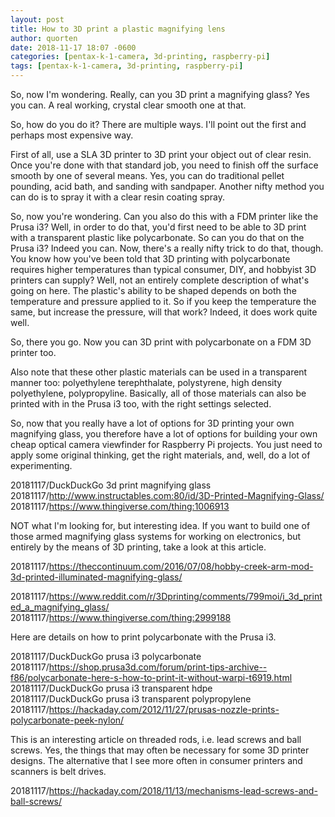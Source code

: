 ```yaml
---
layout: post
title: How to 3D print a plastic magnifying lens
author: quorten
date: 2018-11-17 18:07 -0600
categories: [pentax-k-1-camera, 3d-printing, raspberry-pi]
tags: [pentax-k-1-camera, 3d-printing, raspberry-pi]
---
```


So, now I'm wondering.  Really, can you 3D print a magnifying glass?
Yes you can.  A real working, crystal clear smooth one at that.

So, how do you do it?  There are multiple ways.  I'll point out the
first and perhaps most expensive way.

First of all, use a SLA 3D printer to 3D print your object out of
clear resin.  Once you're done with that standard job, you need to
finish off the surface smooth by one of several means.  Yes, you can
do traditional pellet pounding, acid bath, and sanding with sandpaper.
Another nifty method you can do is to spray it with a clear resin
coating spray.

So, now you're wondering.  Can you also do this with a FDM printer
like the Prusa i3?  Well, in order to do that, you'd first need to be
able to 3D print with a transparent plastic like polycarbonate.  So
can you do that on the Prusa i3?  Indeed you can.  Now, there's a
really nifty trick to do that, though.  You know how you've been told
that 3D printing with polycarbonate requires higher temperatures than
typical consumer, DIY, and hobbyist 3D printers can supply?  Well, not
an entirely complete description of what's going on here.  The
plastic's ability to be shaped depends on both the temperature and
pressure applied to it.  So if you keep the temperature the same, but
increase the pressure, will that work?  Indeed, it does work quite
well.

So, there you go.  Now you can 3D print with polycarbonate on a FDM 3D
printer too.

Also note that these other plastic materials can be used in a
transparent manner too: polyethylene terephthalate, polystyrene, high
density polyethylene, polypropyline.  Basically, all of those
materials can also be printed with in the Prusa i3 too, with the right
settings selected.

So, now that you really have a lot of options for 3D printing your own
magnifying glass, you therefore have a lot of options for building
your own cheap optical camera viewfinder for Raspberry Pi projects.
You just need to apply some original thinking, get the right
materials, and, well, do a lot of experimenting.

<!-- more -->

20181117/DuckDuckGo 3d print magnifying glass
20181117/http://www.instructables.com:80/id/3D-Printed-Magnifying-Glass/  
20181117/https://www.thingiverse.com/thing:1006913

NOT what I'm looking for, but interesting idea.  If you want to build
one of those armed magnifying glass systems for working on
electronics, but entirely by the means of 3D printing, take a look at
this article.

20181117/https://theccontinuum.com/2016/07/08/hobby-creek-arm-mod-3d-printed-illuminated-magnifying-glass/

20181117/https://www.reddit.com/r/3Dprinting/comments/799moi/i_3d_printed_a_magnifying_glass/  
20181117/https://www.thingiverse.com/thing:2999188

Here are details on how to print polycarbonate with the Prusa i3.

20181117/DuckDuckGo prusa i3 polycarbonate  
20181117/https://shop.prusa3d.com/forum/print-tips-archive--f86/polycarbonate-here-s-how-to-print-it-without-warpi-t6919.html  
20181117/DuckDuckGo prusa i3 transparent hdpe  
20181117/DuckDuckGo prusa i3 transparent polypropylene  
20181117/https://hackaday.com/2012/11/27/prusas-nozzle-prints-polycarbonate-peek-nylon/  

This is an interesting article on threaded rods, i.e. lead screws and
ball screws.  Yes, the things that may often be necessary for some 3D
printer designs.  The alternative that I see more often in consumer
printers and scanners is belt drives.

20181117/https://hackaday.com/2018/11/13/mechanisms-lead-screws-and-ball-screws/
